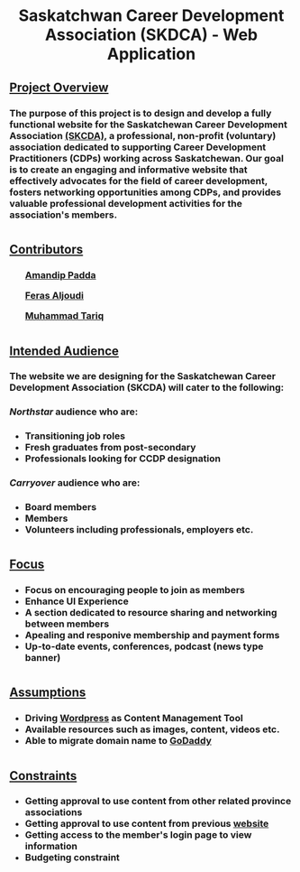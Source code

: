 <h1 align = center> Saskatchwan Career Development Association (SKDCA) - Web Application </h1>

<h2><u>Project Overview</u></h2>

<h3>The purpose of this project is to design and develop a fully functional website for the Saskatchewan Career Development Association <a href = "http://www.skcda.ca/">(SKCDA)</a>, a professional, non-profit (voluntary) association dedicated to supporting Career Development Practitioners (CDPs) working across Saskatchewan. Our goal is to create an engaging and informative website that effectively advocates for the field of career development, fosters networking opportunities among CDPs, and provides valuable professional development activities for the association's members.</h3>
<h1></h1>

<h2><u>Contributors</u></h2>
<h3>

<ul><a href = "https://github.com/BinaryQuBit">Amandip Padda</a></ul>
<ul><a href = "https://github.com/ferasaljoudi">Feras Aljoudi</a></ul>
<ul><a href = "https://github.com/muhammadt1">Muhammad Tariq</a></ul>

</h3>
<h1></h1>

<h2><u>Intended Audience</u></h2>
<h3>The website we are designing for the Saskatchewan Career Development Association (SKCDA) will cater to the following:</h3>

<h3><i><strong>Northstar</strong></i> audience who are:</h3>

<h3>

- Transitioning job roles
- Fresh graduates from post-secondary
- Professionals looking for CCDP designation
</h3>

<h3><i><strong>Carryover</strong></i> audience who are:</h3>

<h3>

- Board members
- Members
- Volunteers including professionals, employers etc.
</h3>

<h1></h1>

<h2><u>Focus</u></h2>
<h3>

- Focus on encouraging people to join as members
- Enhance UI Experience
- A section dedicated to resource sharing and networking between members
- Apealing and responive membership and payment forms
- Up-to-date events, conferences, podcast (news type banner)

</h3>
<h1></h1>

<h2><u>Assumptions</u></h2>
<h3>

- Driving <a href = "https://wordpress.com/">Wordpress</a> as Content Management Tool
- Available resources such as images, content, videos etc.
- Able to migrate domain name to  <a href = "https://www.godaddy.com/en-ca">GoDaddy</a>
</h3>
<h1></h1>

<h2><u>Constraints</u></h2>
<h3>

- Getting approval to use content from other related province associations
- Getting approval to use content from previous <a href = "http://www.skcda.ca/">website</a>
- Getting access to the member's login page to view information
- Budgeting constraint
